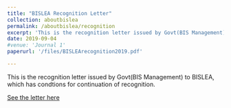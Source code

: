 ```yaml
---
title: "BISLEA Recognition Letter"
collection: aboutbislea
permalink: /aboutbislea/recognition
excerpt: 'This is the recognition letter issued by Govt(BIS Management) to BISLEA.'
date: 2019-09-04
#venue: 'Journal 1'
paperurl: '/files/BISLEArecognition2019.pdf'

---
```

This is the recognition letter issued by Govt(BIS Management) to BISLEA, which has condtions for continuation of recognition.

[See the letter here](http://bislea.github.io/files/BISLEArecognition2019.pdf)

